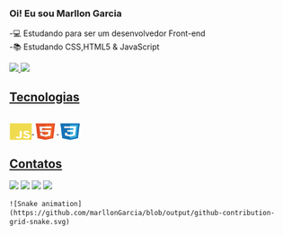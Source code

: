 ### Oi! Eu sou Marllon Garcia


-💻 Estudando para ser um desenvolvedor Front-end <br>
-📚 Estudando CSS,HTML5 & JavaScript

 <div>
  <a href="https://github.com/marllonGarcia">
  <img height="180em" src="https://github-readme-stats.vercel.app/api?username=marllonGarcia&show_icons=true&theme=highcontrast&include_all_commits=true&count_private=true"/>
  <img height="180em" src="https://github-readme-stats.vercel.app/api/top-langs/?username=marllonGarcia&layout=compact&langs_count=7&theme=highcontrast"/>
</div>
 
 ## Tecnologias
  <div style="display: inline_block"><br>
  <img align="center" alt="JS" height="30" width="40" src="https://raw.githubusercontent.com/devicons/devicon/master/icons/javascript/javascript-plain.svg">
  <img align="center" alt="HTML" height="30" width="40" src="https://raw.githubusercontent.com/devicons/devicon/master/icons/html5/html5-original.svg">
  <img align="center" alt="CSS" height="30" width="40" src="https://raw.githubusercontent.com/devicons/devicon/master/icons/css3/css3-original.svg">
</div>
  
  ## Contatos
  
  <div>
  <a href="https://www.instagram.com/marllon.py" target="_blank"><img src="https://img.shields.io/badge/-Instagram-%23E4405F?style=for-the-badge&logo=instagram&logoColor=white" target="_blank"></a>
  <a href = "mailto:marllongarcia6@gmail.com"><img src="https://img.shields.io/badge/-Gmail-%23333?style=for-the-badge&logo=gmail&logoColor=white" target="_blank"></a>
  <a href="https://www.linkedin.com/in/marllon-garcia-9b51b8148" target="_blank"><img src="https://img.shields.io/badge/-LinkedIn-%230077B5?style=for-the-badge&logo=linkedin&logoColor=white" target="_blank"></a> 
   <a href = "https://api.whatsapp.com/send/?phone=55011932184553&text&app_absent=0" ><img src="https://img.shields.io/badge/WhatsApp-25D366?style=for-the-badge&logo=whatsapp&logoColor=white" target="_blank"></a> 
  
    ![Snake animation](https://github.com/marllonGarcia/blob/output/github-contribution-grid-snake.svg)
   
  </div>

  
